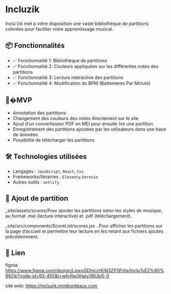 # Incluzik

Inclu’zik met à votre disposition une vaste bibliothèque de partitions colorées pour faciliter votre apprentissage musical.

## 📦 Fonctionnalités

- ✅ Fonctionnalité 1: Bibliothèque de partitions
- ✅ Fonctionnalité 2: Couleurs appliquées sur les différentes notes des partitions
- ✅ Fonctionnalité 3: Lecture interactive des partitions
- ✅ Fonctionnalité 4: Modification du BPM (Battements Par Minute)

## 🥸�MVP
- Annotation des partitions
- Changement des couleurs des notes directement sur le site
- Ajout d’un convertisseur PDF en MEI pour ensuite lire une partition
- Enregistrement des partitions ajoutées par les utilisateurs dans une base de données
- Possibilité de télécharger les partitions

## 🛠️ Technologies utilisées

- Langages : `JavaScript`, `React`, `Css`
- Frameworks/librairies : `Eleventy`,`Verovio`
- Autres outils : `netlify`

## 📂 Ajout de partition

_site/assets/scores/Pour ajouter les partitions selon les styles de musique, au format .mei (lecture interactive) et .pdf (téléchargement).

_site/src/components/ScoreList/scores.jsx ..Pour afficher les partitions sur la page d’accueil et permettre leur lecture en les reliant aux fichiers ajoutés précédemment.

## 🔗 Lien 

figma:
https://www.figma.com/design/LpwyGDhjczrKiN3ZP3Pzlq/Inclu%E2%80%99Zik?node-id=93-455&t=whrRw0Haiy3RUbi5-0

site web:
https://incluzik.mmibordeaux.com
